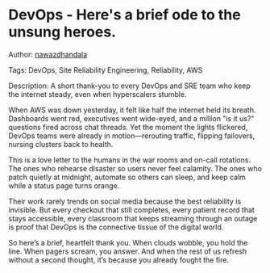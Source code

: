 # DevOps - Here's a brief ode to the unsung heroes.

Author: [nawazdhandala](https://www.github.com/nawazdhandala)

Tags: DevOps, Site Reliability Engineering, Reliability, AWS

Description: A short thank-you to every DevOps and SRE team who keep the internet steady, even when hyperscalers stumble.

When AWS was down yesterday, it felt like half the internet held its breath. Dashboards went red, executives went wide-eyed, and a million "is it us?" questions fired across chat threads. Yet the moment the lights flickered, DevOps teams were already in motion—rerouting traffic, flipping failovers, nursing clusters back to health.

This is a love letter to the humans in the war rooms and on-call rotations. The ones who rehearse disaster so users never feel calamity. The ones who patch quietly at midnight, automate so others can sleep, and keep calm while a status page turns orange.

Their work rarely trends on social media because the best reliability is invisible. But every checkout that still completes, every patient record that stays accessible, every classroom that keeps streaming through an outage is proof that DevOps is the connective tissue of the digital world.

So here’s a brief, heartfelt thank you. When clouds wobble, you hold the line. When pagers scream, you answer. And when the rest of us refresh without a second thought, it’s because you already fought the fire.

